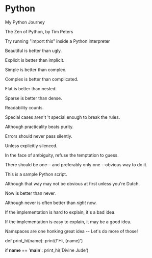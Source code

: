 # Python
My Python Journey

The Zen of Python, by Tim Peters

Try running "import this" inside a Python interpreter

Beautiful is better than ugly.

Explicit is better than implicit.

Simple is better than complex.

Complex is better than complicated.

Flat is better than nested.

Sparse is better than dense.

Readability counts.

Special cases aren't 't special enough to break the rules.

Although practicality beats purity.

Errors should never pass silently.

Unless explicitly silenced.

In the face of ambiguity, refuse the temptation to guess.

There should be one-- and preferably only one --obvious way to do it.

This is a sample Python script.

Although that way may not be obvious at first unless you're Dutch.

Now is better than never.

Although never is often better than *right* now.

If the implementation is hard to explain, it's a bad idea.

If the implementation is easy to explain, it may be a good idea.

Namspaces are one honking great idea -- Let's do more of those!


def print_hi(name):
    print(f'Hi, {name}')


if __name__ == '__main__':
    print_hi('Divine Jude')
